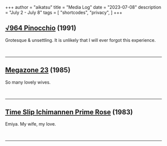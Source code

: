 +++
author = "aikatsu"
title = "Media Log"
date = "2023-07-08"
description = "July 2 - July 8"
tags = [
    "shortcodes",
    "privacy",
]
+++

## [√964 Pinocchio](https://www.imdb.com/title/tt0225009/) (1991)

Grotesque & unsettling. It is unlikely that I will ever forgot this experience.

<br>

---

## [Megazone 23](https://anidb.net/anime/1729) (1985)

So many lovely wives.

<br>

---

## [Time Slip Ichimannen Prime Rose](https://anidb.net/anime/5382) (1983)

Emiya. My wife, my love.

<br>

---

<br>





